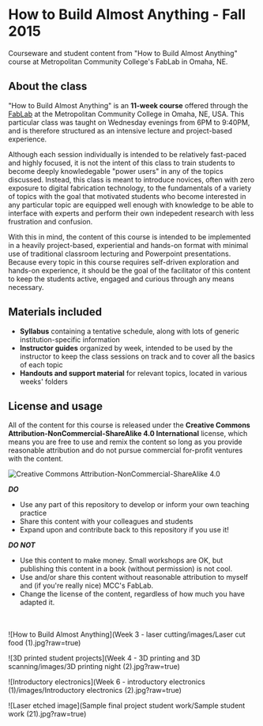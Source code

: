 # How to Build Almost Anything - Fall 2015
Courseware and student content from "How to Build Almost Anything" course at Metropolitan Community College's FabLab in Omaha, NE.

## About the class
"How to Build Almost Anything" is an **11-week course** offered through the [FabLab](http://fablab.mccinfo.net/) at the Metropolitan Community College in Omaha, NE, USA. This particular class was taught on Wednesday evenings from 6PM to 9:40PM, and is therefore structured as an intensive lecture and project-based experience.

Although each session individually is intended to be relatively fast-paced and highly focused, it is not the intent of this class to train students to become deeply knowledegable "power users" in any of the topics discussed. Instead, this class is meant to introduce novices, often with zero exposure to digital fabrication technology, to the fundamentals of a variety of topics with the goal that motivated students who become interested in any particular topic are equipped well enough with knowledge to be able to interface with experts and perform their own indepedent research with less frustration and confusion.

With this in mind, the content of this course is intended to be implemented in a heavily project-based, experiential and hands-on format with minimal use of traditional classroom lecturing and Powerpoint presentations. Because every topic in this course requires self-driven exploration and hands-on experience, it should be the goal of the facilitator of this content to keep the students active, engaged and curious through any means necessary.

## Materials included
* **Syllabus** containing a tentative schedule, along with lots of generic institution-specific information
* **Instructor guides** organized by week, intended to be used by the instructor to keep the class sessions on track and to cover all the basics of each topic
* **Handouts and support material** for relevant topics, located in various weeks' folders

## License and usage
All of the content for this course is released under the **Creative Commons Attribution-NonCommercial-ShareAlike 4.0 International** license, which means you are free to use and remix the content so long as you provide reasonable attribution and do not pursue commercial for-profit ventures with the content.

![Creative Commons Attribution-NonCommercial-ShareAlike 4.0](https://i.creativecommons.org/l/by-nc-sa/4.0/88x31.png)

**_DO_**
* Use any part of this repository to develop or inform your own teaching practice
* Share this content with your colleagues and students
* Expand upon and contribute back to this repository if you use it!

**_DO NOT_**
* Use this content to make money. Small workshops are OK, but publishing this content in a book (without permission) is not cool.
* Use and/or share this content without reasonable attribution to myself and (if you're really nice) MCC's FabLab. 
* Change the license of the content, regardless of how much you have adapted it.

<br><br>
![How to Build Almost Anything](Week 3 - laser cutting/images/Laser cut food (1).jpg?raw=true)

![3D printed student projects](Week 4 - 3D printing and 3D scanning/images/3D printing night (2).jpg?raw=true)

![Introductory electronics](Week 6 - introductory electronics (1)/images/Introductory electronics (2).jpg?raw=true)

![Laser etched image](Sample final project student work/Sample student work (21).jpg?raw=true)
